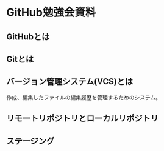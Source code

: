 # GitHub勉強会資料

## GitHubとは

## Gitとは

## バージョン管理システム(VCS)とは

作成、編集したファイルの編集履歴を管理するためのシステム。</br>

## リモートリポジトリとローカルリポジトリ

## ステージング

